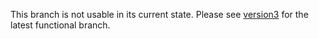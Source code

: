 This branch is not usable in its current state. Please see [version3](https://github.com/libbitcoin/libbitcoin-database/tree/version3) for the latest functional branch.
